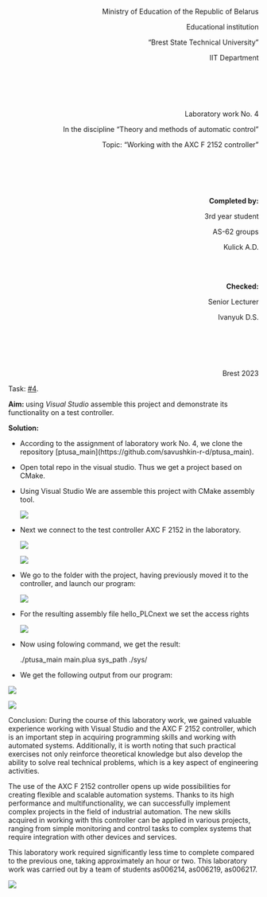 <p align="right">Ministry of Education of the Republic of Belarus</p>
<p align="right">Educational institution</p>
<p align="right">“Brest State Technical University”</p>
<p align="right">IIT Department</p>
<br><br><br><br>
<p align="right">Laboratory work No. 4</p>
<p align="right">In the discipline “Theory and methods of automatic control”</p>
<p align="right">Topic: “Working with the AXC F 2152 controller”</p>
<br><br><br><br>
<p align="right"><strong>Completed by:</strong></p>
<p align="right">3rd year student</p>
<p align="right">AS-62 groups</p>
<p align="right">Kulick A.D.</p>
<br><br>
<p align="right"><strong>Checked:</strong></p>
<p align="right">Senior Lecturer</p>
<p align="right">Ivanyuk D.S.</p>
<br><br><br><br>
<p align="right">Brest 2023</p>

Task: [#4](../../../../tasks/task_04/readme.md).

<p> <strong>Aim: </strong>using <em>Visual Studio</em> assemble this project and demonstrate its functionality on a test controller.</p> 

<p> <strong>Solution:</strong> </p>

<ul>

<li>According to the assignment of laboratory work No. 4, we clone the repository [ptusa_main](https://github.com/savushkin-r-d/ptusa_main).</li>

<li><p>Open total repo in the visual studio. Thus we get a project based on CMake.</p></li>

<li><p>Using Visual Studio We are assemble this project with CMake assembly tool.</p></li>

![](images/sborkavvizle.jpg)

<li><p>Next we connect to the test controller AXC F 2152 in the laboratory.</p></li>

![](images/kontroller.jpg)

![](images/win_cp.jpg)

<li><p>We go to the folder with the project, having previously moved it to the controller, and launch our program:</p></li>

![](images/repo.jpg)

<li><p>For the resulting assembly file hello_PLCnext we set the access rights</p></li>

![](images/prava_ptusi.jpg)

<li><p>Now using folowing command, we get the result: </p></li>


./ptusa_main  main.plua  sys_path  ./sys/

<li><p>We get the following output from our program: </p></li>

</ul>

![](images/result.jpg)

![](images/photo_of_result.jpg)

<p> Conclusion: During the course of this laboratory work, we gained valuable experience working with Visual Studio and the AXC F 2152 controller, which is an important step in acquiring programming skills and working with automated systems. Additionally, it is worth noting that such practical exercises not only reinforce theoretical knowledge but also develop the ability to solve real technical problems, which is a key aspect of engineering activities.</p>

<p>The use of the AXC F 2152 controller opens up wide possibilities for creating flexible and scalable automation systems. Thanks to its high performance and multifunctionality, we can successfully implement complex projects in the field of industrial automation. The new skills acquired in working with this controller can be applied in various projects, ranging from simple monitoring and control tasks to complex systems that require integration with other devices and services.

<p>This laboratory work required significantly less time to complete compared to the previous one, taking approximately an hour or two. This laboratory work was carried out by a team of students as006214, as006219, as006217.</p>

![](images/team.jpg)